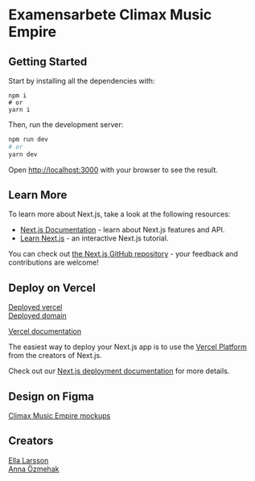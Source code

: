 # Examensarbete Climax Music Empire 

## Getting Started
Start by installing all the dependencies with:
```
npm i
# or
yarn i
```
Then, run the development server:

```bash
npm run dev
# or
yarn dev
```

Open [http://localhost:3000](http://localhost:3000) with your browser to see the result.


## Learn More

To learn more about Next.js, take a look at the following resources:

- [Next.js Documentation](https://nextjs.org/docs) - learn about Next.js features and API.
- [Learn Next.js](https://nextjs.org/learn) - an interactive Next.js tutorial.

You can check out [the Next.js GitHub repository](https://github.com/vercel/next.js/) - your feedback and contributions are welcome!

## Deploy on Vercel
[Deployed vercel](https://climax-music-empire.vercel.app/)  
[Deployed domain](https://www.climaxmusicempire.com/)

[Vercel documentation](https://vercel.com/docs)

The easiest way to deploy your Next.js app is to use the [Vercel Platform](https://vercel.com/new?utm_medium=default-template&filter=next.js&utm_source=create-next-app&utm_campaign=create-next-app-readme) from the creators of Next.js.

Check out our [Next.js deployment documentation](https://nextjs.org/docs/deployment) for more details.

## Design on Figma
[Climax Music Empire mockups](https://www.figma.com/file/dL8h4dsqFYljrdNj5KD43d/Climax-Music-Empire?node-id=1%3A105&t=L4CcIy8kave0CZTd-0)

## Creators
[Ella Larsson](https://github.com/EllaMiri)  
[Anna Özmehak](https://github.com/A-Ozmehak)